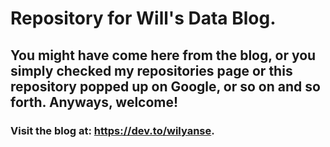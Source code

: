 # Repository for Will's Data Blog. 
## You might have come here from the blog, or you simply checked my repositories page or this repository popped up on Google, or so on and so forth. Anyways, welcome!
### Visit the blog at: https://dev.to/wilyanse.